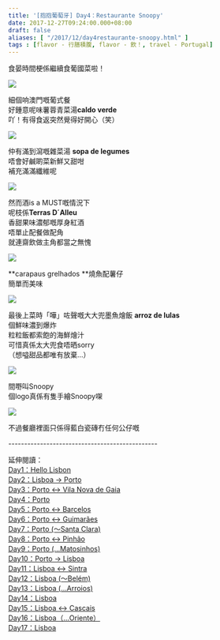 ```yaml
---
title: '[抱抱葡萄牙] Day4：Restaurante Snoopy'
date: 2017-12-27T09:24:00.000+08:00
draft: false
aliases: [ "/2017/12/day4restaurante-snoopy.html" ]
tags : [flavor - 行膳積腹, flavor - 飲！, travel - Portugal]
---
```


食晏時間梗係繼續食葡國菜啦！  

[![](https://c1.staticflickr.com/5/4738/27506415939_0ee9b12ea8_z.jpg)](https://c1.staticflickr.com/5/4738/27506415939_0ee9b12ea8_z.jpg)

細個响澳門嘅葡式餐  
好鍾意呢味薯蓉青菜湯**caldo verde**  
吖！有得食返突然覺得好開心（笑）  

[![](https://c1.staticflickr.com/5/4640/39282155271_2837aa3cb2_z.jpg)](https://c1.staticflickr.com/5/4640/39282155271_2837aa3cb2_z.jpg)

仲有滿到瀉嘅雜菜湯 **sopa de legumes**  
唔會好鹹啲菜新鮮又甜咁  
補充滿滿纖維呢  

[![](https://c1.staticflickr.com/5/4237/35469419800_f356391908_z.jpg)](https://c1.staticflickr.com/5/4237/35469419800_f356391908_z.jpg)

然而酒is a MUST嘅情況下  
呢枝係**Terras D´Alleu**  
香甜果味濃郁嘅厚身紅酒  
唔單止配餐做配角  
就連齋飲做主角都當之無愧  

[![](https://c1.staticflickr.com/5/4737/39282154531_872d1f3db7_z.jpg)](https://c1.staticflickr.com/5/4737/39282154531_872d1f3db7_z.jpg)

**carapaus grelhados **燒魚配薯仔  
簡單而美味  

[![](https://c1.staticflickr.com/5/4635/39282156761_ba89d9ca31_z.jpg)](https://c1.staticflickr.com/5/4635/39282156761_ba89d9ca31_z.jpg)

最後上菜時「嘩」咗聲嘅大大兜墨魚燴飯 **arroz de lulas**  
個鮮味濃到爆炸  
粒粒飯都索飽的海鮮燴汁  
可惜真係太大兜食唔晒sorry  
（想嗌甜品都唯有放棄...）  

[![](https://c1.staticflickr.com/5/4739/39282155951_89318a2967_z.jpg)](https://c1.staticflickr.com/5/4739/39282155951_89318a2967_z.jpg)

間嘢叫Snoopy  
個logo真係有隻手繪Snoopy㗎  

[![](https://c1.staticflickr.com/5/4728/38405298295_b492446634_z.jpg)](https://c1.staticflickr.com/5/4728/38405298295_b492446634_z.jpg)

不過餐廳裡面只係得藍白瓷磚冇任何公仔嘅  
  
  
\-----------------------------------------------  
  
  
延伸閱讀：  
[Day1：Hello Lisbon](https://www.hidie.net/2017/07/day1hello-lisbon.html)  
[Day2：Lisboa → Porto](https://www.hidie.net/2017/07/day2lisboa-porto.html)  
[Day3：Porto ↔ Vila Nova de Gaia](https://www.hidie.net/2017/07/day3porto-vila-nova-de-gaia.html)  
[Day4：Porto](http://www.hidie.net/2017/07/day4porto.html)  
[Day5：Porto ↔ Barcelos](http://www.hidie.net/2017/07/day5porto-barcelos.html)  
[Day6：Porto ↔ Guimarães](http://www.hidie.net/2017/07/day6porto-guimaraes.html)  
[Day7：Porto (～Santa Clara)](http://www.hidie.net/2017/08/day7porto-santa-clara.html)  
[Day8：Porto ↔ Pinhão](http://www.hidie.net/2017/08/day8porto-pinhao.html)  
[Day9：Porto (...Matosinhos)](http://www.hidie.net/2017/08/day9porto-matosinhos.html)  
[Day10：Porto → Lisboa](http://www.hidie.net/2017/08/day10porto-lisboa.html)  
[Day11：Lisboa ↔ Sintra](http://www.hidie.net/2017/08/day11lisboa-sintra.html)  
[Day12：Lisboa (～Belém)](http://www.hidie.net/2017/08/day12lisboa-belem.html)  
[Day13：Lisboa (...Arroios)](http://www.hidie.net/2017/08/day13lisboa-arroios.html)  
[Day14：Lisboa](http://www.hidie.net/2017/08/day14lisboa.html)  
[Day15：Lisboa ↔ Cascais](http://www.hidie.net/2017/08/day15lisboa-cascais.html)  
[Day16：Lisboa（...Oriente）](http://www.hidie.net/2017/08/day16lisboaoriente.html)  
[Day17：Lisboa](http://www.hidie.net/2017/08/day17lisboa.html)